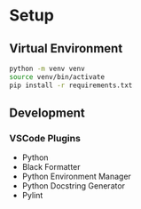 # Setup

## Virtual Environment

```bash
python -m venv venv
source venv/bin/activate
pip install -r requirements.txt
```

## Development

### VSCode Plugins

- Python
- Black Formatter
- Python Environment Manager
- Python Docstring Generator
- Pylint
